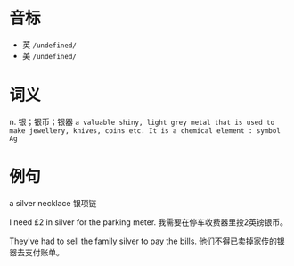 # 音标

- 英 `/undefined/`
- 美 `/undefined/`

# 词义

n. 银；银币；银器
`a valuable shiny, light grey metal that is used to make jewellery, knives, coins etc. It is a chemical element : symbol Ag`

# 例句

a silver necklace
银项链

I need £2 in silver for the parking meter.
我需要在停车收费器里投2英镑银币。

They've had to sell the family silver to pay the bills.
他们不得已卖掉家传的银器去支付账单。


